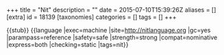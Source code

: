+++
title = "Nit"
description = ""
date = 2015-07-10T15:39:26Z
aliases = []
[extra]
id = 18139
[taxonomies]
categories = []
tags = []
+++

{{stub}}
{{language
|exec=machine
|site=http://nitlanguage.org
|gc=yes
|parampass=reference
|safety=safe
|strength=strong
|compat=nominative
|express=both
|checking=static
|tags=nit}}
